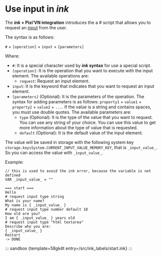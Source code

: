 # Use input in *ink*

The ***ink* + Pixi’VN integration** introduces the a # script that allows you to request an [input](/start/input.md) from the user.

The syntax is as follows:

`#` + `[operation]` + `input` + `[parameters]`

Where:

* `#`: It is a special character used by ***ink* syntax** for use a special script.
* `[operation]`: It is the operation that you want to execute with the input element. The available operations are:
  * `request`: Request an input element.
* `input`: It is the keyword that indicates that you want to request an input element.
* `[parameters]` (Optional): It is the parameters of the operation. The syntax for adding parameters is as follows: `property1` + `value1` + `property2` + `value2` + `...`. If the value is a string and contains spaces, you must use double quotes.
The available parameters are:
  * `type` (Optional): It is the type of the value that you want to request. You can use any string of your choice. You can use this value to get more information about the type of value that is requested.
  * `default` (Optional): It is the default value of the input element.

The value will be saved in storage with the following system key `storage.keysSystem.CURRENT_INPUT_VALUE_MEMORY_KEY`, that is `_input_value_`. So you can access the value with `_input_value_`.

Example:

```ink
// this is used to avoid the ink error, because the variable is not defined
VAR _input_value_ = ""

=== start ===
Hello
# request input type string
What is your name?
My name is { _input_value_ }
# request input type number default 18
How old are you?
I am { _input_value_ } years old
# request input type "html textarea"
Describe who you are:
{ _input_value_ }
Restart
-> DONE
```

::: sandbox {template=58gk4t entry=/src/ink_labels/start.ink}
:::
